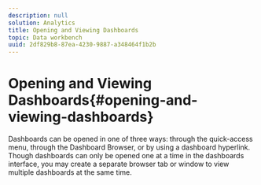 ```yaml
---
description: null
solution: Analytics
title: Opening and Viewing Dashboards
topic: Data workbench
uuid: 2df829b8-87ea-4230-9887-a348464f1b2b
---
```


# Opening and Viewing Dashboards{#opening-and-viewing-dashboards}

Dashboards can be opened in one of three ways: through the quick-access menu, through the Dashboard Browser, or by using a dashboard hyperlink. Though dashboards can only be opened one at a time in the dashboards interface, you may create a separate browser tab or window to view multiple dashboards at the same time. 
